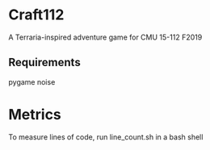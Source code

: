 # Craft112

A Terraria-inspired adventure game for CMU 15-112 F2019

## Requirements
pygame
noise

# Metrics
To measure lines of code, run line_count.sh in a bash shell 
